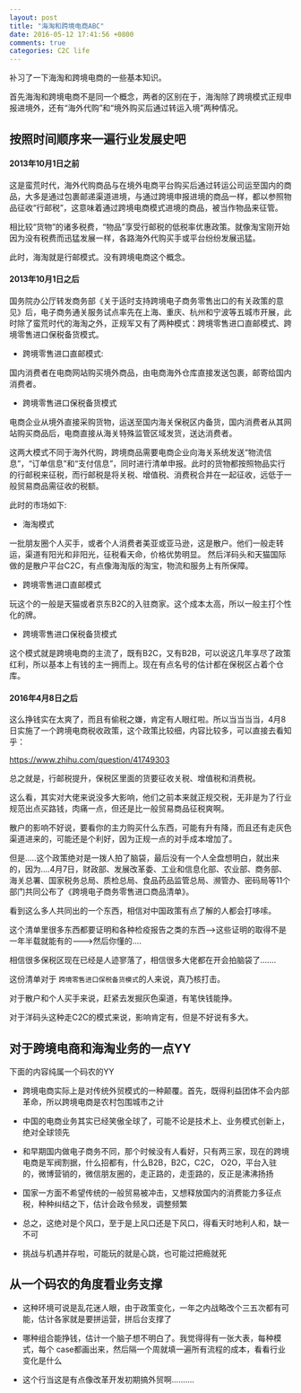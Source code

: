 ```yaml
---
layout: post
title: "海淘和跨境电商ABC"
date: 2016-05-12 17:41:56 +0800
comments: true
categories: C2C life
---
```


补习了一下海淘和跨境电商的一些基本知识。

首先海淘和跨境电商不是同一个概念，两者的区别在于，海淘除了跨境模式正规申报进境外，还有“海外代购”和“境外购买后通过转运入境”两种情况。

## 按照时间顺序来一遍行业发展史吧

#### 2013年10月1日之前

这是蛮荒时代，海外代购商品与在境外电商平台购买后通过转运公司运至国内的商品，大多是通过包裹邮递渠道进境，与通过跨境申报进境的商品一样，都以参照物品征收“行邮税”，这意味着通过跨境电商模式进境的商品，被当作物品来征管。

相比较“货物”的诸多税费，“物品”享受行邮税的低税率优惠政策。就像淘宝刚开始因为没有税费而迅猛发展一样，各路海外代购买手或平台纷纷发展迅猛。

此时，海淘就是行邮模式。没有跨境电商这个概念。


#### 2013年10月1日之后

国务院办公厅转发商务部《关于适时支持跨境电子商务零售出口的有关政策的意见》后，电子商务通关服务试点率先在上海、重庆、杭州和宁波等五城市开展，此时除了蛮荒时代的海淘之外，正规军又有了两种模式：跨境零售进口直邮模式、跨境零售进口保税备货模式。

* 跨境零售进口直邮模式:

国内消费者在电商网站购买境外商品，由电商海外仓库直接发送包裹，邮寄给国内消费者。

* 跨境零售进口保税备货模式

电商企业从境外直接采购货物，运送至国内海关保税区内备货，国内消费者从其网站购买商品后，电商直接从海关特殊监管区域发货，送达消费者。

这两大模式不同于海外代购，跨境商品需要电商企业向海关系统发送“物流信息”，“订单信息”和“支付信息”，同时进行清单申报。此时的货物都按照物品实行的行邮税来征税，而行邮税是将关税、增值税、消费税合并在一起征收，远低于一般贸易商品需征收的税额。


此时的市场如下:

* 海淘模式

一批朋友圈个人买手，或者个人消费者美亚或亚马逊，这是散户。他们一般走转运，渠道有阳光和非阳光，征税看天命，价格优势明显。 然后洋码头和天猫国际做的是散户平台C2C，有点像海淘版的淘宝，物流和服务上有所保障。

* 跨境零售进口直邮模式

玩这个的一般是天猫或者京东B2C的入驻商家。这个成本太高，所以一般主打个性化的牌。

* 跨境零售进口保税备货模式

这个模式就是跨境电商的主流了，既有B2C，又有B2B，可以说这几年享尽了政策红利，所以基本上有钱的主一拥而上。现在有点名号的估计都在保税区占着个仓库。


#### 2016年4月8日之后

这么挣钱实在太爽了，而且有偷税之嫌，肯定有人眼红啦。所以当当当当，4月8日实施了一个跨境电商税收政策，这个政策比较细，内容比较多，可以直接去看知乎：

https://www.zhihu.com/question/41749303

总之就是，行邮税提升，保税区里面的货要征收关税、增值税和消费税。

这么看，其实对大佬来说没多大影响，他们之前本来就正规交税，无非是为了行业规范出点买路钱，肉痛一点，但还是比一般贸易商品征税爽啊。

散户的影响不好说，要看你的主力购买什么东西，可能有升有降，而且还有走灰色渠道进来的，可能还是个利好，因为正规一点的对手成本增加了。

但是.....这个政策绝对是一拨人拍了脑袋，最后没有一个人全盘想明白，就出来的，因为....4月7日，财政部、发展改革委、工业和信息化部、农业部、商务部、海关总署、国家税务总局、质检总局、食品药品监管总局、濒管办、密码局等11个部门共同公布了《跨境电子商务零售进口商品清单》。

看到这么多人共同出的一个东西，相信对中国政策有点了解的人都会打哆嗦。

这个清单里很多东西都要证明和各种检疫报告之类的东西-->这些证明的取得不是一年半载就能有的--->然后你懂的....

相信很多保税区现在已经是人迹寥落了，相信很多大佬都在开会拍脑袋了.......

这份清单对于 `跨境零售进口保税备货模式`的人来说，真乃核打击。

对于散户和个人买手来说，赶紧去发掘灰色渠道，有笔快钱能挣。

对于洋码头这种走C2C的模式来说，影响肯定有，但是不好说有多大。


## 对于跨境电商和海淘业务的一点YY

下面的内容纯属一个码农的YY

* 跨境电商实际上是对传统外贸模式的一种颠覆。首先，既得利益团体不会内部革命，所以跨境电商是农村包围城市之计

* 中国的电商业务其实已经笑傲全球了，可能不论是技术上、业务模式创新上，绝对全球领先

* 和早期国内做电子商务不同，那个时候没有人看好，只有两三家，现在的跨境电商是军阀割据，什么招都有，什么B2B，B2C，C2C， O2O，平台入驻的，微博营销的，微信朋友圈的，走正路的，走歪路的，反正是沸沸扬扬

* 国家一方面不希望传统的一般贸易被冲击，又想释放国内的消费能力多征点税，种种纠结之下，估计会政令频发，调整频繁

* 总之，这绝对是个风口，至于是上风口还是下风口，得看天时地利人和，缺一不可

* 挑战与机遇并存啦，可能玩的就是心跳，也可能过把瘾就死

## 从一个码农的角度看业务支撑

* 这种环境可说是乱花迷人眼，由于政策变化，一年之内战略改个三五次都有可能，估计各家就是要拼运营，拼后台支撑了

* 哪种组合能挣钱，估计一个脑子想不明白了。我觉得得有一张大表，每种模式，每个 case都画出来，然后隔一个周就填一遍所有流程的成本，看看行业变化是什么

* 这个行当这是有点像改革开发初期搞外贸啊..........
